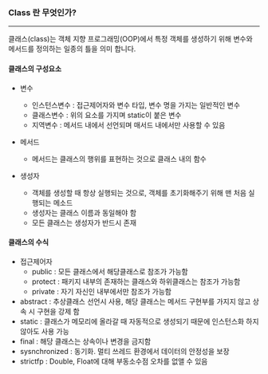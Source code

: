 ### Class 란 무엇인가?
---
클래스(class)는 객체 지향 프로그래밍(OOP)에서 특정 객체를 생성하기 위해 변수와 메서드를 정의하는 일종의 틀을 의미 합니다.

#### 클래스의 구성요소
* 변수 
  * 인스턴스변수 : 접근제어자와 변수 타입, 변수 명을 가지는 일반적인 변수
  * 클래스변수 : 위의 요소를 가지며 static이 붙은 변수
  * 지역변수 : 메서드 내에서 선언되며 매서드 내에서만 사용할 수 있음
* 메서드
   * 메서드는 클래스의 행위를 표현하는 것으로 클래스 내의 함수
  
* 생성자
  * 객체를 생성할 때 항상 실행되는 것으로, 객체를 초기화해주기 위해 맨 처음 실행되는 메소드
  * 생성자는 클래스 이름과 동일해야 함
  * 모든 클래스는 생성자가 반드시 존재

#### 클래스의 수식
* 접근제어자 
   * public : 모든 클래스에서 해당클래스로 참조가 가능함
   * protect : 패키지 내부의 존재하는 클래스와 하위클래스는 참조가 가능함
   * private : 자기 자신인 내부에서만 참조가 가능함
* abstract : 추상클래스 선언시 사용, 해당 클래스는 메서드 구현부를 가지지 않고 상속 시 구현을 강제 함
* static : 클래스가 메모리에 올라갈 때 자동적으로 생성되기 때문에 인스턴스화 하지 않아도 사용 가능
* final : 해당 클래스는 상속이나 변경을 금지함
* sysnchronized : 동기화. 멀티 쓰레드 환경에서 데이터의 안정성을 보장
* strictfp : Double, Float에 대해 부동소수점 오차를 없앨 수 있음
